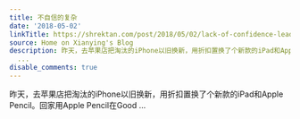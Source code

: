 ```yaml
---
title: 不自信的复杂
date: '2018-05-02'
linkTitle: https://shrektan.com/post/2018/05/02/lack-of-confidence-leads-to-over-complication/
source: Home on Xianying's Blog
description: 昨天，去苹果店把淘汰的iPhone以旧换新，用折扣置换了个新款的iPad和Apple Pencil。回家用Apple Pencil在Good
  ...
disable_comments: true
---
```

昨天，去苹果店把淘汰的iPhone以旧换新，用折扣置换了个新款的iPad和Apple Pencil。回家用Apple Pencil在Good ...